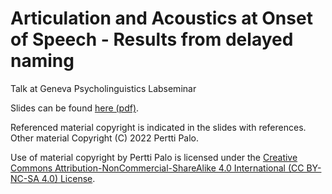 # Articulation and Acoustics at Onset of Speech - Results from delayed naming

Talk at Geneva Psycholinguistics Labseminar  

Slides can be found [here (pdf)](2022_04_Geneva.pdf).

Referenced material copyright is indicated in the slides with references.
Other material Copyright (C) 2022 Pertti Palo.

Use of material copyright by Pertti Palo is licensed under the [Creative Commons
Attribution-NonCommercial-ShareAlike 4.0 International (CC BY-NC-SA 4.0)
License](LICENSE_by-nc-sa.markdown).
